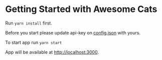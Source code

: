 # Getting Started with Awesome Cats

Run ```yarn install``` first.

Before you start please update api-key on [config.json](./src/config.json) with yours. 

To start app run ```yarn start```

App will be available at [http://localhost:3000](http://localhost:3000). 

